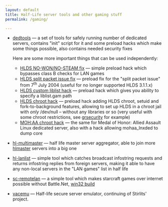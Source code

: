 ```yaml
---
layout: default
title: Half-Life server tools and other gaming stuff
permalink: /gaming/

---
```


  - [dedtools][] — a set of tools for safely running number of dedicated
    servers, contains "init" script for it and some preload hacks which make
    some things possible, also contains needed security fixes  
      
    Here are some more important things that can be used independently:
      - [HLDS NO-WON/NO-STEAM fix][hlds_nowon] — simple preload hack which
        bypasses class B checks for LAN games
      - [HLDS split packet issue fix][hlds_20040707fix] — preload fix for the
        "split packet issue" from 7<sup>th</sup> July 2004 (useful for no
        longer supported HLDS 3.1.1.x)
      - [HLDS custom liblist hack][hlds_custom_liblist] — preload hack which
        gives you ability to specify a liblist.gam path
      - [HLDS chroot hack][hlds_chroot] — preload hack adding HLDS chroot,
        setuid and fork-to-background features, allowing to set up HLDS in a
        chroot jail with _only_ /dev/null – without any libraries or so
        (very useful with some chroot restrictions, see [grsecurity][grsec]
	for example)
      - [MOH:AA chroot hack][mohaa_chroot] — the same for Medal of Honor:
        Allied Assault Linux dedicated server, also with a hack allowing
        mohaa\_lnxded to dump core
  - [hl-multimaster][] — half life master server aggregator, able to join more
    [hlmaster][hlmaster] servers into a big one
  - [hl-lanlist][] — simple tool which catches broadcast infostring requests
    and returns infostring replies from foreign servers, making it able to
    have any non-local servers in the "LAN games" list in half life
  - [sc-remotelan][] — a simple tool which makes starcraft games over internet
    possible without Battle.Net, [win32 build][sc-remotelan-win32]
  - [vacemu][] — Half-life secure server emulator, continuing of Stirlits'
    project.

[dedtools]: http://svn.nomi.cz/svn/tomi/dedtools/head/
[hlds_nowon]: http://svn.nomi.cz/svn/tomi/dedtools/head/hlds/hlds_nowon.c
[hlds_20040707fix]: http://svn.nomi.cz/svn/tomi/dedtools/head/hlds/hlds_20040707fix.c
[hlds_custom_liblist]: http://svn.nomi.cz/svn/tomi/dedtools/head/hlds/hlds_custom_liblist.c
[hlds_chroot]: http://svn.nomi.cz/svn/tomi/dedtools/head/hlds/hlds_chroot.c
[mohaa_chroot]: http://svn.nomi.cz/svn/tomi/dedtools/head/mohaa/mohaa_chroot.c
[grsec]: http://www.grsecurity.net
[hl-multimaster]: http://svn.nomi.cz/svn/tomi/hl-multimaster/head/
[hlmaster]: http://hlmaster.sf.net/
[hl-lanlist]: http://svn.nomi.cz/svn/tomi/hl-lanlist/head/
[sc-remotelan]: http://svn.nomi.cz/svn/tomi/sc-remotelan/head/
[sc-remotelan-win32]: http://tomi.nomi.cz/tmp/sc-remotelan-win32/
[vacemu]: http://nomi.cz/en/projects.shtml?id=vacemu
